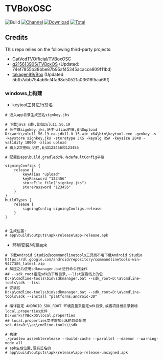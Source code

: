 # TVBoxOSC

![Build](https://shields.io/github/actions/workflow/status/o0HalfLife0o/TVBoxOSC/test.yml?branch=master&logo=github&label=Build)
[![Channel](https://img.shields.io/badge/Follow-Telegram-blue.svg?logo=telegram)](https://t.me/TVBoxOSC)
[![Download](https://img.shields.io/github/v/release/o0HalfLife0o/TVBoxOSC?color=orange&logoColor=orange&label=Download&logo=DocuSign)](https://github.com/o0HalfLife0o/TVBoxOSC/releases/latest) 
[![Total](https://shields.io/github/downloads/o0HalfLife0o/TVBoxOSC/total?logo=Bookmeter&label=Counts&logoColor=yellow&color=yellow)](https://github.com/o0HalfLife0o/TVBoxOSC/releases)

## Credits
This repo relies on the following third-party projects:
- [CatVodTVOfficial/TVBoxOSC](https://github.com/CatVodTVOfficial/TVBoxOSC)
- [q215613905/TVBoxOS](https://github.com/q215613905/TVBoxOS) (Updated: 74ef7855b38bbe87b95af45345acacce809f11bd)
- [takagen99/Box](https://github.com/takagen99/Box) (Updated: 5bfb7abb754ab6cf4fa98c50521a03619f5aa69f)


### windows上构建

- keytool工具进行签名

```shell
# 进入app目录生成签名signkey.jks

# 下载java sdk,比如zulu11.56.19
# 会生成signkey.jks,记住-alias的值,比如upload
D:\work\zulu11.56.19-ca-jdk11.0.15-win_x64\bin\keytool.exe -genkey -v -keystore signkey.jks -storetype JKS -keyalg RSA -keysize 2048 -validity 10000 -alias upload
# 输入2次密码,记住,比如123456和123456

# 配置到app\build.gradle文件,与defaultConfig平级

signingConfigs {
    release {
        keyAlias "upload"
        keyPassword "123456"
        storeFile file("signkey.jks")
        storePassword "123456"
    }
}
buildTypes {
    release {
        signingConfig signingConfigs.release
    }
}


# 生成位置:
# app\build\outputs\apk\release\app-release.apk
```

- 环境安装/构建apk

```shell
# 下载Android Studio的commandlinetools工具而不用下载Android Studio
https://dl.google.com/android/repository/commandlinetools-win-9477386_latest.zip
# 解压之后使用sdkmanager.bat进行命令行操作
## --sdk_root指定sdk的下载目录,--list查看线上的包
D:\a\cmdline-tools\bin\sdkmanager.bat --sdk_root=D:\a\cmdline-tools\sdk --list
# 安装包
D:\a\cmdline-tools\bin\sdkmanager.bat --sdk_root=D:\a\cmdline-tools\sdk --install "platforms;android-30"

# 编译指定 ANDROID_SDK_ROOT 环境变量来指定sdk目录,或者项目根目录新增local.properties文件
D:\work\TVBoxOS\local.properties
## local.properties文件增加sdk的目录配置
sdk.dir=D:\\a\\cmdline-tools\\sdk

# 构建
./gradlew assemblerelease --build-cache --parallel --daemon --warning-mode all
# apk生成位置,没有签名的
# app\build\outputs\apk\release\app-release-unsigned.apk
```
